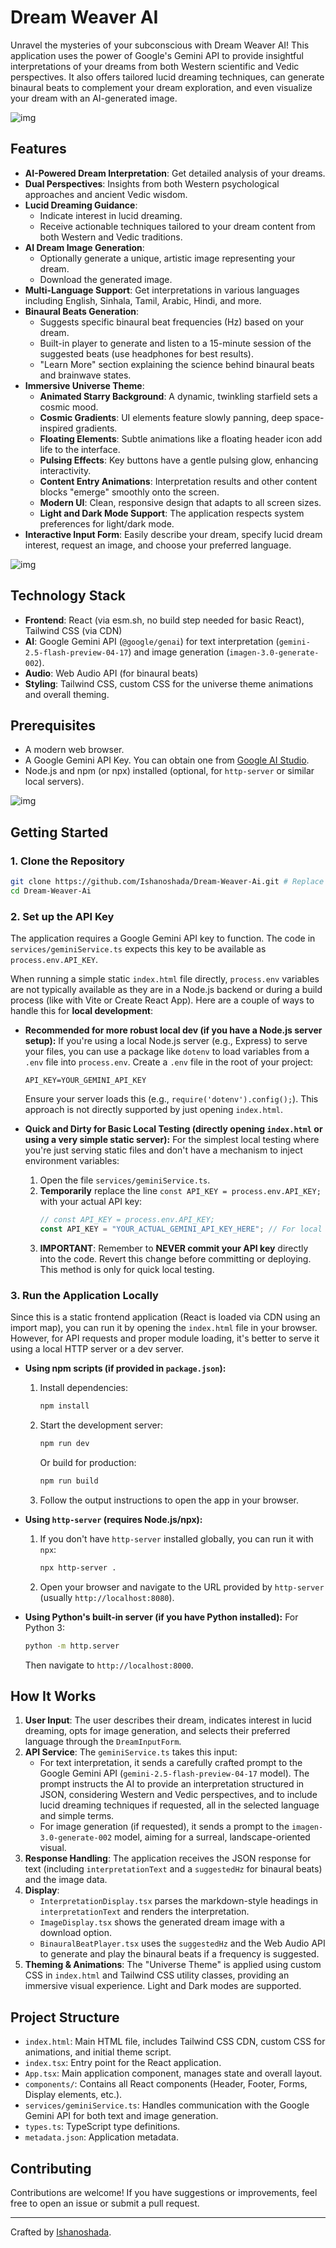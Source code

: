 # Dream Weaver AI

Unravel the mysteries of your subconscious with Dream Weaver AI! This application uses the power of Google's Gemini API to provide insightful interpretations of your dreams from both Western scientific and Vedic perspectives. It also offers tailored lucid dreaming techniques, can generate binaural beats to complement your dream exploration, and even visualize your dream with an AI-generated image.


![img](/imgs/1.png)

## Features

*   **AI-Powered Dream Interpretation**: Get detailed analysis of your dreams.
*   **Dual Perspectives**: Insights from both Western psychological approaches and ancient Vedic wisdom.
*   **Lucid Dreaming Guidance**:
    *   Indicate interest in lucid dreaming.
    *   Receive actionable techniques tailored to your dream content from both Western and Vedic traditions.
*   **AI Dream Image Generation**:
    *   Optionally generate a unique, artistic image representing your dream.
    *   Download the generated image.
*   **Multi-Language Support**: Get interpretations in various languages including English, Sinhala, Tamil, Arabic, Hindi, and more.
*   **Binaural Beats Generation**:
    *   Suggests specific binaural beat frequencies (Hz) based on your dream.
    *   Built-in player to generate and listen to a 15-minute session of the suggested beats (use headphones for best results).
    *   "Learn More" section explaining the science behind binaural beats and brainwave states.
*   **Immersive Universe Theme**:
    *   **Animated Starry Background**: A dynamic, twinkling starfield sets a cosmic mood.
    *   **Cosmic Gradients**: UI elements feature slowly panning, deep space-inspired gradients.
    *   **Floating Elements**: Subtle animations like a floating header icon add life to the interface.
    *   **Pulsing Effects**: Key buttons have a gentle pulsing glow, enhancing interactivity.
    *   **Content Entry Animations**: Interpretation results and other content blocks "emerge" smoothly onto the screen.
    *   **Modern UI**: Clean, responsive design that adapts to all screen sizes.
    *   **Light and Dark Mode Support**: The application respects system preferences for light/dark mode.
*   **Interactive Input Form**: Easily describe your dream, specify lucid dream interest, request an image, and choose your preferred language.

![img](/imgs/2.png)

## Technology Stack

*   **Frontend**: React (via esm.sh, no build step needed for basic React), Tailwind CSS (via CDN)
*   **AI**: Google Gemini API (`@google/genai`) for text interpretation (`gemini-2.5-flash-preview-04-17`) and image generation (`imagen-3.0-generate-002`).
*   **Audio**: Web Audio API (for binaural beats)
*   **Styling**: Tailwind CSS, custom CSS for the universe theme animations and overall theming.

## Prerequisites

*   A modern web browser.
*   A Google Gemini API Key. You can obtain one from [Google AI Studio](https://aistudio.google.com/app/apikey).
*   Node.js and npm (or npx) installed (optional, for `http-server` or similar local servers).

![img](/imgs/3.png)

## Getting Started

### 1. Clone the Repository

```bash
git clone https://github.com/Ishanoshada/Dream-Weaver-Ai.git # Replace with your actual repo URL if different
cd Dream-Weaver-Ai
```

### 2. Set up the API Key

The application requires a Google Gemini API key to function. The code in `services/geminiService.ts` expects this key to be available as `process.env.API_KEY`.

When running a simple static `index.html` file directly, `process.env` variables are not typically available as they are in a Node.js backend or during a build process (like with Vite or Create React App). Here are a couple of ways to handle this for **local development**:

*   **Recommended for more robust local dev (if you have a Node.js server setup):**
    If you're using a local Node.js server (e.g., Express) to serve your files, you can use a package like `dotenv` to load variables from a `.env` file into `process.env`. Create a `.env` file in the root of your project:
    ```
    API_KEY=YOUR_GEMINI_API_KEY
    ```
    Ensure your server loads this (e.g., `require('dotenv').config();`). This approach is not directly supported by just opening `index.html`.

*   **Quick and Dirty for Basic Local Testing (directly opening `index.html` or using a very simple static server):**
    For the simplest local testing where you're just serving static files and don't have a mechanism to inject environment variables:
    1.  Open the file `services/geminiService.ts`.
    2.  **Temporarily** replace the line `const API_KEY = process.env.API_KEY;` with your actual API key:
        ```javascript
        // const API_KEY = process.env.API_KEY;
        const API_KEY = "YOUR_ACTUAL_GEMINI_API_KEY_HERE"; // For local testing ONLY
        ```
    3.  **IMPORTANT**: Remember to **NEVER commit your API key** directly into the code. Revert this change before committing or deploying. This method is only for quick local testing.

### 3. Run the Application Locally

Since this is a static frontend application (React is loaded via CDN using an import map), you can run it by opening the `index.html` file in your browser. However, for API requests and proper module loading, it's better to serve it using a local HTTP server or a dev server.

*   **Using npm scripts (if provided in `package.json`):**
    1.  Install dependencies:
        ```bash
        npm install
        ```
    2.  Start the development server:
        ```bash
        npm run dev
        ```
        Or build for production:
        ```bash
        npm run build
        ```
    3.  Follow the output instructions to open the app in your browser.

*   **Using `http-server` (requires Node.js/npx):**
    1.  If you don't have `http-server` installed globally, you can run it with `npx`:
        ```bash
        npx http-server .
        ```
    2.  Open your browser and navigate to the URL provided by `http-server` (usually `http://localhost:8080`).

*   **Using Python's built-in server (if you have Python installed):**
    For Python 3:
    ```bash
    python -m http.server
    ```
    Then navigate to `http://localhost:8000`.

## How It Works

1.  **User Input**: The user describes their dream, indicates interest in lucid dreaming, opts for image generation, and selects their preferred language through the `DreamInputForm`.
2.  **API Service**: The `geminiService.ts` takes this input:
    *   For text interpretation, it sends a carefully crafted prompt to the Google Gemini API (`gemini-2.5-flash-preview-04-17` model). The prompt instructs the AI to provide an interpretation structured in JSON, considering Western and Vedic perspectives, and to include lucid dreaming techniques if requested, all in the selected language and simple terms.
    *   For image generation (if requested), it sends a prompt to the `imagen-3.0-generate-002` model, aiming for a surreal, landscape-oriented visual.
3.  **Response Handling**: The application receives the JSON response for text (including `interpretationText` and a `suggestedHz` for binaural beats) and the image data.
4.  **Display**:
    *   `InterpretationDisplay.tsx` parses the markdown-style headings in `interpretationText` and renders the interpretation.
    *   `ImageDisplay.tsx` shows the generated dream image with a download option.
    *   `BinauralBeatPlayer.tsx` uses the `suggestedHz` and the Web Audio API to generate and play the binaural beats if a frequency is suggested.
5.  **Theming & Animations**: The "Universe Theme" is applied using custom CSS in `index.html` and Tailwind CSS utility classes, providing an immersive visual experience. Light and Dark modes are supported.

## Project Structure

*   `index.html`: Main HTML file, includes Tailwind CSS CDN, custom CSS for animations, and initial theme script.
*   `index.tsx`: Entry point for the React application.
*   `App.tsx`: Main application component, manages state and overall layout.
*   `components/`: Contains all React components (Header, Footer, Forms, Display elements, etc.).
*   `services/geminiService.ts`: Handles communication with the Google Gemini API for both text and image generation.
*   `types.ts`: TypeScript type definitions.
*   `metadata.json`: Application metadata.

## Contributing

Contributions are welcome! If you have suggestions or improvements, feel free to open an issue or submit a pull request.

---

Crafted by [Ishanoshada](https://github.com/Ishanoshada/).